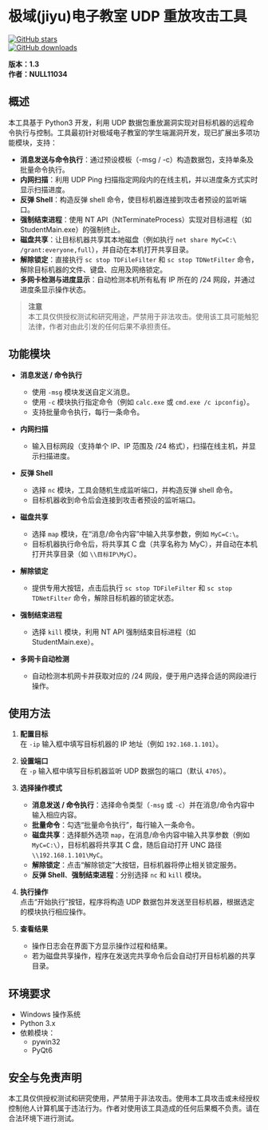 # 极域(jiyu)电子教室 UDP 重放攻击工具

[![GitHub stars](https://img.shields.io/github/stars/NULL11034/jiyufucker.svg?style=flat)](https://github.com/NULL11034/jiyufucker/stargazers)  
[![GitHub downloads](https://img.shields.io/github/downloads/NULL11034/jiyufucker/total.svg?style=flat)](https://github.com/NULL11034/jiyufucker/releases)

**版本：1.3**  
**作者：NULL11034**

## 概述

本工具基于 Python3 开发，利用 UDP 数据包重放漏洞实现对目标机器的远程命令执行与控制。工具最初针对极域电子教室的学生端漏洞开发，现已扩展出多项功能模块，支持：
- **消息发送与命令执行**：通过预设模板（-msg / -c）构造数据包，支持单条及批量命令执行。
- **内网扫描**：利用 UDP Ping 扫描指定网段内的在线主机，并以进度条方式实时显示扫描进度。
- **反弹 Shell**：构造反弹 shell 命令，使目标机器连接到攻击者预设的监听端口。
- **强制结束进程**：使用 NT API（NtTerminateProcess）实现对目标进程（如 StudentMain.exe）的强制终止。
- **磁盘共享**：让目标机器共享其本地磁盘（例如执行 `net share MyC=C:\ /grant:everyone,full`），并自动在本机打开共享目录。
- **解除锁定**：直接执行 `sc stop TDFileFilter` 和 `sc stop TDNetFilter` 命令，解除目标机器的文件、键盘、应用及网络锁定。
- **多网卡检测与进度显示**：自动检测本机所有私有 IP 所在的 /24 网段，并通过进度条显示操作状态。

> **注意**  
> 本工具仅供授权测试和研究用途，严禁用于非法攻击。使用该工具可能触犯法律，作者对由此引发的任何后果不承担责任。

## 功能模块

- **消息发送 / 命令执行**  
  - 使用 `-msg` 模块发送自定义消息。
  - 使用 `-c` 模块执行指定命令（例如 `calc.exe` 或 `cmd.exe /c ipconfig`）。
  - 支持批量命令执行，每行一条命令。

- **内网扫描**  
  - 输入目标网段（支持单个 IP、IP 范围及 /24 格式），扫描在线主机，并显示扫描进度。

- **反弹 Shell**  
  - 选择 `nc` 模块，工具会随机生成监听端口，并构造反弹 shell 命令。
  - 目标机器收到命令后会连接到攻击者预设的监听端口。

- **磁盘共享**  
  - 选择 `map` 模块，在“消息/命令内容”中输入共享参数，例如 `MyC=C:\`。
  - 目标机器执行命令后，将共享其 C 盘（共享名称为 MyC），并自动在本机打开共享目录（如 `\\目标IP\MyC`）。

- **解除锁定**  
  - 提供专用大按钮，点击后执行 `sc stop TDFileFilter` 和 `sc stop TDNetFilter` 命令，解除目标机器的锁定状态。

- **强制结束进程**  
  - 选择 `kill` 模块，利用 NT API 强制结束目标进程（如 StudentMain.exe）。

- **多网卡自动检测**  
  - 自动检测本机网卡并获取对应的 /24 网段，便于用户选择合适的网段进行操作。

## 使用方法

1. **配置目标**  
   在 `-ip` 输入框中填写目标机器的 IP 地址（例如 `192.168.1.101`）。

2. **设置端口**  
   在 `-p` 输入框中填写目标机器监听 UDP 数据包的端口（默认 `4705`）。

3. **选择操作模式**  
   - **消息发送 / 命令执行**：选择命令类型（`-msg` 或 `-c`）并在消息/命令内容中输入相应内容。
   - **批量命令**：勾选“批量命令执行”，每行输入一条命令。
   - **磁盘共享**：选择额外选项 `map`，在消息/命令内容中输入共享参数（例如 `MyC=C:\`），目标机器将共享其 C 盘，随后自动打开 UNC 路径 `\\192.168.1.101\MyC`。
   - **解除锁定**：点击“解除锁定”大按钮，目标机器将停止相关锁定服务。
   - **反弹 Shell**、**强制结束进程**：分别选择 `nc` 和 `kill` 模块。

4. **执行操作**  
   点击“开始执行”按钮，程序将构造 UDP 数据包并发送至目标机器，根据选定的模块执行相应操作。

5. **查看结果**  
   - 操作日志会在界面下方显示操作过程和结果。
   - 若为磁盘共享操作，程序在发送完共享命令后会自动打开目标机器的共享目录。

## 环境要求

- Windows 操作系统  
- Python 3.x  
- 依赖模块：  
  - pywin32  
  - PyQt6

## 安全与免责声明

本工具仅供授权测试和研究使用，严禁用于非法攻击。使用本工具攻击或未经授权控制他人计算机属于违法行为。作者对使用该工具造成的任何后果概不负责。请在合法环境下进行测试。
